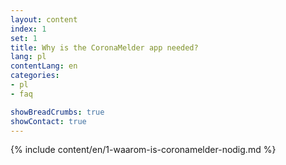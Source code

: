 ```yaml
---
layout: content
index: 1
set: 1
title: Why is the CoronaMelder app needed?
lang: pl
contentLang: en
categories:
- pl
- faq

showBreadCrumbs: true
showContact: true
---
```

{% include content/en/1-waarom-is-coronamelder-nodig.md %}
